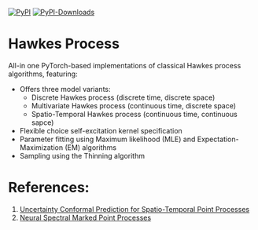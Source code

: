 [![PyPI](https://img.shields.io/pypi/v/sklearn_ensemble_cv?label=pypi)](https://pypi.org/project/)
[![PyPI-Downloads](https://img.shields.io/pepy/dt/sklearn_ensemble_cv)](https://pepy.tech/project/)

# Hawkes Process

All-in one PyTorch-based implementations of classical Hawkes process algorithms, featuring:
- Offers three model variants:
  - Discrete Hawkes process (discrete time, discrete space)
  - Multivariate Hawkes process (continuous time, discrete space)
  - Spatio-Temporal Hawkes process (continuous time, continuous sapce)
- Flexible choice self-excitation kernel specification
- Parameter fitting using Maximum likelihood (MLE) and Expectation-Maximization (EM) algorithms
- Sampling using the Thinning algorithm

# References:
1. [Uncertainty Conformal Prediction for Spatio-Temporal Point Processes](https://arxiv.org/abs/2411.12193)
2. [Neural Spectral Marked Point Processes](https://iclr.cc/virtual/2022/poster/6311)

<!---
# Discrete Hawkes Generator

A dicrete Hawkes process is characterized by its discrete time intensity rate $\lambda_t$, $t \in \mathbb{N}_+$, 

$$\lambda_t = \mu(t) + \sum_{t' < t} \beta e^{- \beta (t - t')}.$$

## Usage
- Initialized model with ${\tt beta}$ and ${\tt mu \textunderscore config}$, which describes the value of the parameters of the discrete Hawkes process (see equation above).
- ${\tt simulate()}$ : Simulate a trajectory of event occurance of length $\tt t$. A list of intensity rates ${\tt lam}$ is returned as the output. One can also set parameter ${\tt plot = True}$ to automatically visualize the simulated trajectory.
- ${\tt generate()}$ : Given previous trajectory ${\tt prev \textunderscore traj}$, generate future trajectory of length ${\tt t}$.
- ${\tt plot \textunderscore mu()}$ : Plot the base intensity rate $\mu(t)$ on $[0, {\tt t}]$.

Demos for the plots are shown below.

![fig1](/img/fig1.png) 

![fig1](/img/fig2.png)

![fig1](/img/fig3.png)
---!>
